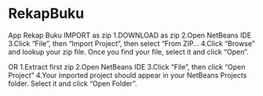 # RekapBuku
App Rekap Buku
IMPORT as zip
1.DOWNLOAD as zip
2.Open NetBeans IDE
3.Click “File”, then “Import Project”, then select “From ZIP…
4.Click “Browse” and lookup your zip file. Once you find your file, select it and click “Open”.  

OR
1.Extract first zip
2.Open NetBeans IDE
3.Click “File”, then click “Open Project”
4.Your imported project should appear in your NetBeans Projects folder. Select it and click “Open Folder”.
